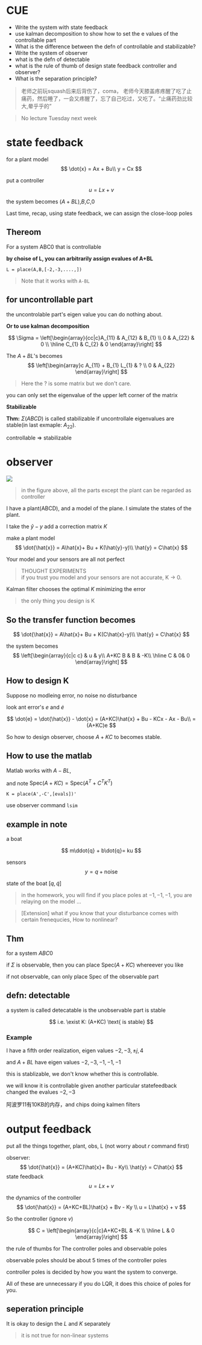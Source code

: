 # CUE
- Write the system with state feedback
- use kalman decomposition to show how to set the e values of the controllable part
- What is the difference between the defn of controllable and stabilizable?
- Write the system of observer
- what is the defn of detectable
- what is the rule of thumb of design state feedback controller and observer?
- What is the separation principle?

> 老师之前玩squash后来后背伤了，coma，
> 老师今天膝盖疼疼醒了吃了止痛药，然后睡了，一会又疼醒了，忘了自己吃过，又吃了。“止痛药劲比较大,晕乎乎的”


> No lecture Tuesday next week

# state feedback

for a plant model
$$
\dot{x} = Ax +  Bu\\
y = Cx
$$

put a controller 
$$
u = Lx + v
$$

the system becomes $(A+BL)$,$B$,$C$,$0$

Last time, recap, using state feedback, we can assign the close-loop poles

## Thereom

For a system ABC0 that is controllable

**by choise of L, you can arbitrarily assign evalues of A+BL**

`L = place(A,B,[-2,-3,....,])`

> Note that it works with `A-BL` 


## for uncontrollable part

the uncontrolable part's eigen value you can do nothing about.

**Or to use kalman decomposition**

$$
\Sigma = \left[\begin{array}{cc|c}A_{11} & A_{12} & B_{1} 
\\
0 & A_{22} & 0 \\
\hline
C_{1} & C_{2} & 0
  \end{array}\right] 
$$

The $A+BL$'s becomes 
$$
\left[\begin{array}c A_{11} + B_{1} L_{1} & ? \\ 0  & A_{22}  \end{array}\right] 
$$
> Here the $?$ is some matrix but we don't care.

you can only set the eigenvalue of the upper left corner of the matrix


**Stabilizable** 

**Thm:** $\Sigma(ABCD)$ is called stabilizable if uncontrollale eigenvalues are stable(in last exmaple: $A_{22}$).

controllable $\Rightarrow$ stabilizable

# observer

![](pics/2019-11-19-10-09-50.png)
> in the figure above, all the parts except the plant can be regarded as controller

I have a plant(ABCD), and a model of the plane. I simulate the states of the plant.

I take the $\hat{y}-y$ add a correction matrix $K$

make a plant model 
$$
\dot{\hat{x}} = A\hat{x}+ Bu + K(\hat{y}-y)\\
\hat{y} = C\hat{x}
$$

Your model and your sensors are all not perfect

> THOUGHT EXPERIMENTS\
> if you trust you model and your sensors are not accurate, K $\rightarrow$ 0.

Kalman filter chooses the optimal $K$ minimizing the error
> the only thing you design is K

## So the transfer function becomes

$$
\dot{\hat{x}} = A\hat{x}+ Bu + K(C\hat{x}-y)\\
\hat{y} = C\hat{x}
$$

the system becomes 
$$
\left[\begin{array}{c|c c} 
& u & y\\
A+KC B & B & -K\\
\hline
C & 0& 0
 \end{array}\right] 
$$

## How to design K

Suppose no modleing error, no noise no disturbance

look ant error's $e$ and $\dot{e}$

$$
\dot{e} = \dot{\hat{x}} - \dot{x} = (A+KC)\hat{x} + Bu - KCx - Ax -  Bu\\
= (A+KC)e
$$

So how to design observer, choose $A+KC$ to becomes stable. 

## How to use the matlab

Matlab works with $A-BL$, 

and note $\text{Spec}(A+KC) = \text{Spec}(A^{T}+C^{T} K^{T} )$

`K = place(A',-C',[evals])'`

use observer command `lsim`

## example in note

a boat

$$
m\ddot{q} + b\dot{q}= ku
$$

sensors 
$$
y = q + \text{noise}
$$

state of the boat
$[q,\dot{q}]$

> in the homework, you will find if you place poles at $-1,-1,-1$, you are relaying on the model ...

> [Extension] what if you know that your disturbance comes with certain frenequcies, How to nonlinear?

## Thm 

for a system $ABC0$


if $\Sigma$ is observable, then you can place $\text{Spec}(A+KC)$  whereever you like

if not observable, can only place Spec of the observable part



## defn: **detectable**

a system is called detecatable is the unobservable part is stable

$$
i.e. \exist K: (A+KC) \text{ is stable}
$$

### Example

I have a fifth order realization, eigen values $-2,-3,\pm j,4$

and $A+BL$ have eigen values $-2,-3,-1,-1,-1$

this is stablizable, we don't know whether this is controllable.

we will know it is controllable given another particular statefeedback changed the evalues $-2,-3$

阿波罗11有10KB的内存，and chips doing kalmen filters

# output feedback

put all the things together, plant, obs, L (not worry about $r$ command first)

observer:
$$
\dot{\hat{x}} = (A+KC)\hat{x}+ Bu - Ky\\
\hat{y} = C\hat{x}
$$
state feedback
$$
u = Lx+v
$$

the dynamics of the controller
$$
\dot{\hat{x}} = (A+KC+BL)\hat{x} + Bv - Ky
\\
u = L\hat{x} + v
$$


So the controller (ignore $v$)

$$
C = \left[\begin{array}{c|c}A+KC+BL & -K 
\\
\hline
L & 0
  \end{array}\right] 
$$


the rule of thumbs for The controller poles and observable poles

observable poles should be about 5 times of the controller poles

controller poles is decided by how you want the system to converge.

All of these are unnecessary if you do LQR, it does this choice of poles for you.


## seperation principle
It is okay to design the $L$ and $K$ separately

>it is not true for non-linear systems